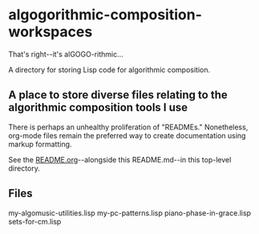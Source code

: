 # algogorithmic-composition-workspaces
That's right--it's alGOGO-rithmic...

A directory for storing Lisp code for algorithmic composition.

## A place to store diverse files relating to the algorithmic composition tools I use

There is perhaps an unhealthy proliferation of "READMEs." Nonetheless, org-mode files remain the preferred way to create documentation using markup formatting.

See the [README.org](README.org)--alongside this README.md--in this top-level directory.
## Files

my-algomusic-utilities.lisp
my-pc-patterns.lisp
piano-phase-in-grace.lisp
sets-for-cm.lisp


